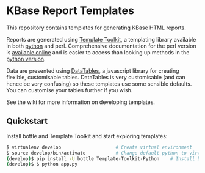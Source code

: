 # KBase Report Templates

This repository contains templates for generating KBase HTML reports.

Reports are generated using [Template Toolkit](http://www.template-toolkit.org), a templating library available in both [python](https://github.com/lmr/Template-Toolkit-Python) and perl. Comprehensive documentation for the perl version is [available
online](http://www.template-toolkit.org/docs/manual/index.html) and is easier to access
than looking up methods in the [python
version](https://github.com/lmr/Template-Toolkit-Python).

Data are presented using [DataTables](https://datatables.net), a javascript library for creating flexible, customisable tables. DataTables is very customisable (and can hence be very confusing) so these templates use some sensible defaults. You can customise your tables further if you wish.

See the wiki for more information on developing templates.

## Quickstart

Install bottle and Template Toolkit and start exploring templates:

```sh
$ virtualenv develop                    # Create virtual environment
$ source develop/bin/activate           # Change default python to virtual env
(develop)$ pip install -U bottle Template-Toolkit-Python    # Install bottle and TTP to virtual env
(develop)$ $ python app.py
```
